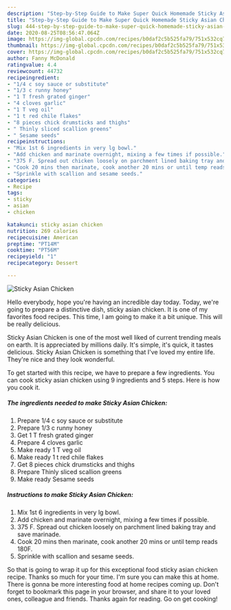 ```yaml
---
description: "Step-by-Step Guide to Make Super Quick Homemade Sticky Asian Chicken"
title: "Step-by-Step Guide to Make Super Quick Homemade Sticky Asian Chicken"
slug: 444-step-by-step-guide-to-make-super-quick-homemade-sticky-asian-chicken
date: 2020-08-25T08:56:47.064Z
image: https://img-global.cpcdn.com/recipes/b0daf2c5b525fa79/751x532cq70/sticky-asian-chicken-recipe-main-photo.jpg
thumbnail: https://img-global.cpcdn.com/recipes/b0daf2c5b525fa79/751x532cq70/sticky-asian-chicken-recipe-main-photo.jpg
cover: https://img-global.cpcdn.com/recipes/b0daf2c5b525fa79/751x532cq70/sticky-asian-chicken-recipe-main-photo.jpg
author: Fanny McDonald
ratingvalue: 4.4
reviewcount: 44732
recipeingredient:
- "1/4 c soy sauce or substitute"
- "1/3 c runny honey"
- "1 T fresh grated ginger"
- "4 cloves garlic"
- "1 T veg oil"
- "1 t red chile flakes"
- "8 pieces chick drumsticks and thighs"
- " Thinly sliced scallion greens"
- " Sesame seeds"
recipeinstructions:
- "Mix 1st 6 ingredients in very lg bowl."
- "Add chicken and marinate overnight, mixing a few times if possible."
- "375 F. Spread out chicken loosely on parchment lined baking tray and save marinade."
- "Cook 20 mins then marinate, cook another 20 mins or until temp reads 180F."
- "Sprinkle with scallion and sesame seeds."
categories:
- Recipe
tags:
- sticky
- asian
- chicken

katakunci: sticky asian chicken 
nutrition: 269 calories
recipecuisine: American
preptime: "PT14M"
cooktime: "PT56M"
recipeyield: "1"
recipecategory: Dessert

---
```



![Sticky Asian Chicken](https://img-global.cpcdn.com/recipes/b0daf2c5b525fa79/751x532cq70/sticky-asian-chicken-recipe-main-photo.jpg)

Hello everybody, hope you're having an incredible day today. Today, we're going to prepare a distinctive dish, sticky asian chicken. It is one of my favorites food recipes. This time, I am going to make it a bit unique. This will be really delicious.



Sticky Asian Chicken is one of the most well liked of current trending meals on earth. It is appreciated by millions daily. It's simple, it's quick, it tastes delicious. Sticky Asian Chicken is something that I've loved my entire life. They're nice and they look wonderful.


To get started with this recipe, we have to prepare a few ingredients. You can cook sticky asian chicken using 9 ingredients and 5 steps. Here is how you cook it.

<!--inarticleads1-->

##### The ingredients needed to make Sticky Asian Chicken:

1. Prepare 1/4 c soy sauce or substitute
1. Prepare 1/3 c runny honey
1. Get 1 T fresh grated ginger
1. Prepare 4 cloves garlic
1. Make ready 1 T veg oil
1. Make ready 1 t red chile flakes
1. Get 8 pieces chick drumsticks and thighs
1. Prepare  Thinly sliced scallion greens
1. Make ready  Sesame seeds




<!--inarticleads2-->

##### Instructions to make Sticky Asian Chicken:

1. Mix 1st 6 ingredients in very lg bowl.
1. Add chicken and marinate overnight, mixing a few times if possible.
1. 375 F. Spread out chicken loosely on parchment lined baking tray and save marinade.
1. Cook 20 mins then marinate, cook another 20 mins or until temp reads 180F.
1. Sprinkle with scallion and sesame seeds.




So that is going to wrap it up for this exceptional food sticky asian chicken recipe. Thanks so much for your time. I'm sure you can make this at home. There is gonna be more interesting food at home recipes coming up. Don't forget to bookmark this page in your browser, and share it to your loved ones, colleague and friends. Thanks again for reading. Go on get cooking!
